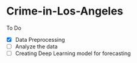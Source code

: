 ﻿# Crime-in-Los-Angeles
To Do
- [x] Data Preprocessing
- [ ] Analyze the data
- [ ] Creating Deep Learning model for forecasting
